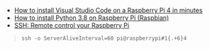 - [How to install Visual Studio Code on a Raspberry Pi 4 in minutes](https://www.hanselman.com/blog/HowToInstallVisualStudioCodeOnARaspberryPi4InMinutes.aspx)
- [How to install Python 3.8 on Raspberry Pi (Raspbian)](https://installvirtual.com/how-to-install-python-3-8-on-raspberry-pi-raspbian/)
- [SSH: Remote control your Raspberry Pi](https://magpi.raspberrypi.org/articles/ssh-remote-control-raspberry-pi)
> `ssh -o ServerAliveInterval=60 pi@raspberrypi#1{.+6}4`
